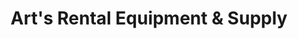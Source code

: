 ---
title: "Art's Rental Equipment & Supply"
url: /erlanger/arts-rental-equipment-und-supply/
shop: Mieten
---